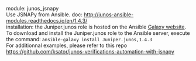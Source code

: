 module: junos_jsnapy  
Use JSNAPy from Ansible. 
doc: http://junos-ansible-modules.readthedocs.io/en/1.4.3/  
installation: the Juniper.junos role is hosted on the Ansible [Galaxy website](https://galaxy.ansible.com/Juniper/junos/). 
To download and install the Juniper.junos role to the Ansible server, execute the command: ```ansible-galaxy install Juniper.junos,1.4.3```  
For additionnal examples, please refer to this repo https://github.com/ksator/junos-verifications-automation-with-jsnapy

